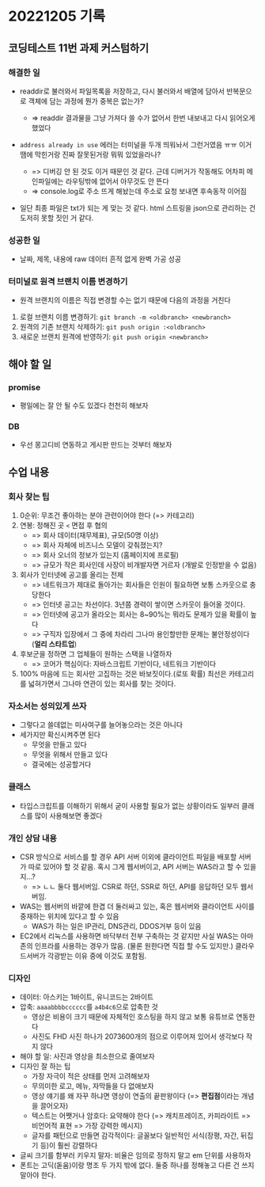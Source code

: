 # 20221205 기록
## 코딩테스트 11번 과제 커스텀하기
### 해결한 일
- readdir로 불러와서 파일목록을 저장하고, 다시 불러와서 배열에 담아서 반복문으로 객체에 담는 과정에 뭔가 중복은 없는가?
  - => readdir 결과물을 그냥 가져다 쓸 수가 없어서 한번 내보내고 다시 읽어오게 했었다

- `address already in use` 에러는 터미널을 두개 띄워놔서 그런거였음 ㅠㅠ 이거땜에 막힌거랑 진짜 잘못된거랑 뭐뭐 있었을라나?
  - => 디버깅 안 된 것도 이거 때문인 것 같다. 근데 디버거가 작동해도 어차피 메인파일에는 라우팅밖에 없어서 아무것도 안 뜬다
  - => console.log로 주소 뜨게 해놨는데 주소로 요청 보내면 후속동작 이어짐

- 일단 최종 파일은 txt가 되는 게 맞는 것 같다. html 스트링을 json으로 관리하는 건 도저히 못할 짓인 거 같다.

### 성공한 일
- 날짜, 제목, 내용에 raw 데이터 흔적 없게 완벽 가공 성공

### 터미널로 원격 브랜치 이름 변경하기
- 원격 브랜치의 이름은 직접 변경할 수는 없기 때문에 다음의 과정을 거친다
1. 로컬 브랜치 이름 변경하기: `git branch -m <oldbranch> <newbranch>`
2. 원격의 기존 브랜치 삭제하기: `git push origin :<oldbranch>`
3. 새로운 브랜치 원격에 반영하기: `git push origin <newbranch>`

## 해야 할 일
### promise
- 평일에는 잘 안 될 수도 있겠다 천천히 해보자

### DB
- 우선 몽고디비 연동하고 게시판 만드는 것부터 해보자

## 수업 내용
### 회사 찾는 팁
1. 0순위: 무조건 좋아하는 분야 관련이어야 한다 (=> 카테고리)
2. 연봉: 정해진 곳 `<` 면접 후 협의
   - => 회사 데이터(재무제표), 규모(50명 이상)
   - => 회사 자체에 비즈니스 모델이 갖춰졌는지?
   - => 회사 오너의 정보가 있는지 (홈페이지에 프로필)
   - => 규모가 작은 회사인데 사장이 비개발자면 거르자 (개발로 인정받을 수 없음)
3. 회사가 인터넷에 공고를 올리는 전제
   - => 네트워크가 제대로 돌아가는 회사들은 인원이 필요하면 보통 스카웃으로 충당한다
   - => 인터넷 공고는 차선이다. 3년쯤 경력이 쌓이면 스카웃이 들어올 것이다.
   - => 인터넷에 공고가 올라오는 회사는 8~90%는 뭐라도 문제가 있을 확률이 높다
   - => 구직자 입장에서 그 중에 차라리 그나마 용인할만한 문제는 불안정성이다 (**얼리 스타트업**)
4. 후보군을 정하면 그 업체들이 원하는 스택을 나열하자
   - => 코어가 핵심이다: 자바스크립트 기반이다, 네트워크 기반이다
5. 100% 마음에 드는 회사만 고집하는 것은 바보짓이다.(로또 확률) 최선은 카테고리를 넓혀가면서 그나마 연관이 있는 회사를 찾는 것이다.

### 자소서는 성의있게 쓰자
- 그렇다고 쓸데없는 미사여구를 늘어놓으라는 것은 아니다
- 세가지만 확신시켜주면 된다
  - 무엇을 만들고 있다
  - 무엇을 위해서 만들고 있다
  - 결국에는 성공할거다

### 클래스
- 타입스크립트를 이해하기 위해서 굳이 사용할 필요가 없는 상황이라도 일부러 클래스를 많이 사용해보면 좋겠다

### 개인 상담 내용
- CSR 방식으로 서비스를 할 경우 API 서버 이외에 클라이언트 파일을 배포할 서버가 따로 있어야 할 것 같음. 혹시 그게 웹서버이고, API 서버는 WAS라고 할 수 있을지...?
  - => ㄴㄴ 둘다 웹서버임. CSR로 하던, SSR로 하던, API를 응답하던 모두 웹서버임.
- WAS는 웹서버의 바깥에 한겹 더 둘러싸고 있는, 혹은 웹서버와 클라이언트 사이를 중재하는 위치에 있다고 할 수 있음
  - WAS가 하는 일은 IP관리, DNS관리, DDOS거부 등이 있음
- EC2에서 리눅스를 사용하면 바닥부터 전부 구축하는 것 같지만 사실 WAS는 아마존의 인프라를 사용하는 경우가 많음. (물론 원한다면 직접 할 수도 있지만.) 클라우드서버가 각광받는 이유 중에 이것도 포함됨.

### 디자인
- 데이터: 아스키는 1바이트, 유니코드는 2바이트
- 압축: `aaaabbbbcccccc`를 `a4b4c6`으로 압축한 것
  - 영상은 비용이 크기 때문에 자체적인 호스팅을 하지 않고 보통 유튜브로 연동한다
  - 사진도 FHD 사진 하나가 2073600개의 점으로 이루어져 있어서 생각보다 작지 않다
- 해야 할 일: 사진과 영상을 최소한으로 줄여보자
- 디자인 잘 하는 팁
  - 가장 자극이 적은 상태를 먼저 고려해보자
  - 무의미한 로고, 메뉴, 자막들을 다 없애보자
  - 영상 얘기를 왜 자꾸 하냐면 영상이 연출의 끝판왕이다 (=> **편집점**이라는 개념을 끌어오자)
  - 텍스트는 어쨋거나 암호다: 요약해야 한다 (=> 캐치프레이즈, 카피라이트 => 비언어적 표현 => 가장 강력한 메시지)
  - 글자를 패턴으로 만들면 감각적이다: 글꼴보다 일반적인 서식(장평, 자간, 뒤집기 등)이 훨씬 강렬하다
- 글씨 크기를 함부러 키우지 말자: 비율은 임의로 정하지 말고 em 단위를 사용하자
- 폰트는 고딕(돋움)이랑 명조 두 가지 밖에 없다. 둘중 하나를 정해놓고 다른 건 쓰지 말아야 한다.